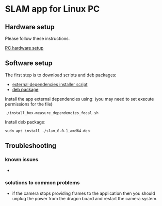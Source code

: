 # SLAM app for Linux PC
## Hardware setup
Please follow these instructions.

[PC hardware setup](https://wiki.analog.com/resources/eval/user-guides/ad-96tof1-ebz/ug_linux)

## Software setup

The first step is to download scripts and deb packages:
- [external dependencies installer script](https://github.com/robotics-ai/tof_process_public/blob/main/slam/PC/install_slam_dependencies_focal.sh)
- [deb package](https://github.com/robotics-ai/tof_process_public/blob/main/slam/PC/slam_0.0.1_amd64.deb)

Install the app external dependencies using: (you may need to set execute permissions for the file)
```
./install_box-measure_dependencies_focal.sh
```

Install deb package:
```
sudo apt install ./slam_0.0.1_amd64.deb
```
## Troubleshooting
### known issues
-
### solutions to common problems
- if the camera stops providing frames to the application then you should unplug the power from the dragon board and restart the camera system.
